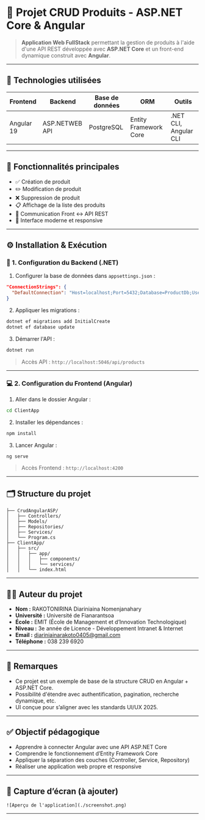# 🧩 Projet CRUD Produits - ASP.NET Core & Angular

> **Application Web FullStack** permettant la gestion de produits à l'aide d'une API REST développée avec **ASP.NET Core** et un front-end dynamique construit avec **Angular**.

---

## 🚀 Technologies utilisées

| Frontend       | Backend        | Base de données | ORM                   | Outils               |
|----------------|----------------|------------------|------------------------|-----------------------|
| Angular 19     |ASP.NETWEB API | PostgreSQL       | Entity Framework Core | .NET CLI, Angular CLI |

---

## 🎯 Fonctionnalités principales

- ✅ Création de produit  
- ✏️ Modification de produit  
- ❌ Suppression de produit  
- 📋 Affichage de la liste des produits  
- 🔁 Communication Front <-> API REST  
- 🎨 Interface moderne et responsive  

---

## ⚙️ Installation & Exécution

### 🔧 1. Configuration du Backend (.NET)

1. Configurer la base de données dans `appsettings.json` :
```json
"ConnectionStrings": {
  "DefaultConnection": "Host=localhost;Port=5432;Database=ProductDb;Username=postgres;Password=your_password"
}
```

2. Appliquer les migrations :
```bash
dotnet ef migrations add InitialCreate
dotnet ef database update
```

3. Démarrer l'API :
```bash
dotnet run
```

> Accès API : `http://localhost:5046/api/products`

---

### 💻 2. Configuration du Frontend (Angular)

1. Aller dans le dossier Angular :
```bash
cd ClientApp
```

2. Installer les dépendances :
```bash
npm install
```

3. Lancer Angular :
```bash
ng serve
```

> Accès Frontend : `http://localhost:4200`

---

## 🗂️ Structure du projet

```
├── CrudAngularASP/
│   ├── Controllers/
│   ├── Models/
│   ├── Repositories/
│   ├── Services/
│   └── Program.cs
├── ClientApp/
│   ├── src/
│   │   ├── app/
│   │   │   ├── components/
│   │   │   └── services/
│   │   └── index.html
```

---

## 👨‍💻 Auteur du projet

- **Nom :** RAKOTONIRINA Diariniaina Nomenjanahary  
- **Université :** Université de Fianarantsoa  
- **École :** EMIT (École de Management et d’Innovation Technologique)  
- **Niveau :** 3e année de Licence - Développement Intranet & Internet  
- **Email :** diariniainarakoto0405@gmail.com  
- **Téléphone :** 038 239 6920

---

## 📝 Remarques

- Ce projet est un exemple de base de la structure CRUD en Angular + ASP.NET Core.
- Possibilité d'étendre avec authentification, pagination, recherche dynamique, etc.
- UI conçue pour s’aligner avec les standards UI/UX 2025.

---

## ✅ Objectif pédagogique

- Apprendre à connecter Angular avec une API ASP.NET Core
- Comprendre le fonctionnement d’Entity Framework Core
- Appliquer la séparation des couches (Controller, Service, Repository)
- Réaliser une application web propre et responsive

---

## 📸 Capture d’écran (à ajouter)

```
![Aperçu de l'application](./screenshot.png)
```

---

